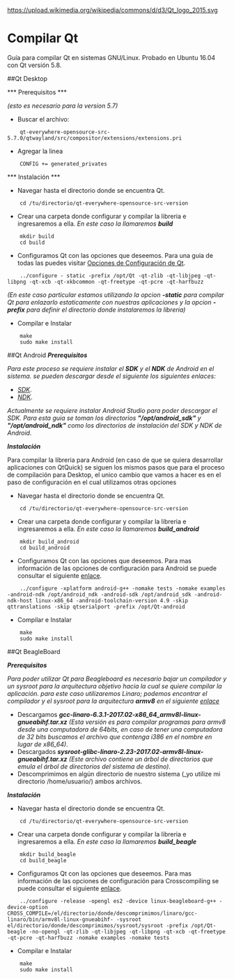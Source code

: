 https://upload.wikimedia.org/wikipedia/commons/d/d3/Qt_logo_2015.svg
# Compilar Qt

Guía para compilar Qt en sistemas GNU/Linux. Probado en Ubuntu 16.04 con Qt versión 5.8.

##Qt Desktop

*** Prerequisitos ***

_(esto es necesario para la version 5.7)_

- Buscar el archivo:

```
    qt-everywhere-opensource-src-5.7.0/qtwayland/src/compositor/extensions/extensions.pri
```
- Agregar la linea
```
    CONFIG += generated_privates
```

*** Instalación ***

- Navegar hasta el directorio donde se encuentra Qt.
```
    cd /tu/directorio/qt-everywhere-opensource-src-version
```
- Crear una carpeta donde configurar y compilar la libreria e ingresaremos a ella. _En este caso la llamaremos ***build***_
```
    mkdir build
    cd build
```
- Configuramos Qt con las opciones que deseemos. Para una guia de todas las puedes visitar [Opciones de Configuración de Qt](http://doc.qt.io/qt-5/configure-options.html).
```
    ../configure - static -prefix /opt/Qt -qt-zlib -qt-libjpeg -qt-libpng -qt-xcb -qt-xkbcommon -qt-freetype -qt-pcre -qt-harfbuzz
```

_(En este caso particular estamos utilizando la opcion ***-static*** para compilar Qt para enlazarlo estaticamente con nuestras aplicaciones y la opcion ***-prefix*** para definir el directorio donde instalaremos la libreria)_

- Compilar e Instalar
```
    make 
    sudo make install
```

##Qt Android
***Prerequisitos***

_Para este proceso se requiere instalar el ***SDK*** y el ***NDK*** de Android en el sistema. se pueden descargar desde el siguiente los siguientes enlaces:_

- [_SDK_](https://developer.android.com/studio/index.html).
- [_NDK_](https://developer.android.com/ndk/index.html).

_Actualmente se requiere instalar Android Studio para poder descargar el SDK._
_Para esta guia se toman los directorios ***"/opt/android_sdk"*** y ***"/opt/android_ndk"*** como los directorios de instalación del SDK y NDK de Android._


***Instalación***

Para compilar la libreria para Android (en caso de que se quiera desarrollar aplicaciones con QtQuick) se siguen los mismos pasos que para el proceso de compilación para Desktop, el unico cambio que vamos a hacer es en el paso de configuración en el cual utilizamos otras opciones

- Navegar hasta el directorio donde se encuentra Qt.
```
    cd /tu/directorio/qt-everywhere-opensource-src-version
```
- Crear una carpeta donde configurar y compilar la libreria e ingresaremos a ella. _En este caso la llamaremos ***build_android***_
```
    mkdir build_android
    cd build_android
```

- Configuramos Qt con las opciones que deseemos. Para mas información de las opciones de configuración para Android se puede consultar el siguiente [enlace](http://wiki.qt.io/Android). 

```
    ../configure -xplatform android-g++ -nomake tests -nomake examples -android-ndk /opt/android_ndk -android-sdk /opt/android_sdk -android-ndk-host linux-x86_64 -android-toolchain-version 4.9 -skip qttranslations -skip qtserialport -prefix /opt/Qt-android
```

- Compilar e Instalar

```
    make
    sudo make install
```

##Qt BeagleBoard

***Prerequisitos***

_Para poder utilizar Qt para Beagleboard es necesario bajar un compilador y un sysroot para la arquitectura objetivo hacia la cual se quiere compilar la aplicación. para este caso utilizaremos Linaro; podemos encontrar el compilador y el sysroot para la arquitectura ***armv8*** en el siguiente [enlace](https://releases.linaro.org/components/toolchain/binaries/6.3-2017.02/armv8l-linux-gnueabihf/)_

- Descargamos ***gcc-linaro-6.3.1-2017.02-x86_64_armv8l-linux-gnueabihf.tar.xz*** _(Esta versión es para compilar programas para armv8 desde una computadora de 64bits, en caso de tener una computadora de 32 bits buscamos el archivo que contenga i386 en el nombre en lugar de x86_64)_.
- Descargados ***sysroot-glibc-linaro-2.23-2017.02-armv8l-linux-gnueabihf.tar.xz*** _(Este archivo contiene un árbol de directorios que emula el árbol de directorios del sistema de destino)_.
- Descomprimimos en algún directorio de nuestro sistema (_yo utilize mi directorio /home/usuario/) ambos archivos.

***Instalación***

- Navegar hasta el directorio donde se encuentra Qt.
```
    cd /tu/directorio/qt-everywhere-opensource-src-version
```
- Crear una carpeta donde configurar y compilar la libreria e ingresaremos a ella. _En este caso la llamaremos ***build_beagle***_
```
    mkdir build_beagle
    cd build_beagle
```

- Configuramos Qt con las opciones que deseemos. Para mas información de las opciones de configuración para Crosscompiling se puede consultar el siguiente [enlace](http://doc.qt.io/qt-5/embedded-linux.html#configuring-a-specific-device). 

```
    ../configure -release -opengl es2 -device linux-beagleboard-g++ -device-option CROSS_COMPILE=/el/directorio/donde/descomprimimos/linaro/gcc-linaro/bin/armv8l-linux-gnueabihf- -sysroot el/directorio/donde/descomprimimos/sysroot/sysroot -prefix /opt/Qt-beagle -no-opengl -qt-zlib -qt-libjpeg -qt-libpng -qt-xcb -qt-freetype -qt-pcre -qt-harfbuzz -nomake examples -nomake tests
```

- Compilar e Instalar

```
    make
    sudo make install
```

